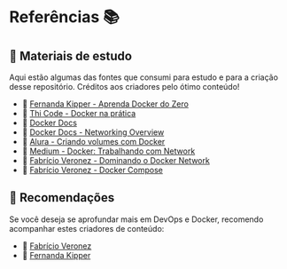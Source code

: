 # Referências 📚

## 📌 Materiais de estudo 
Aqui estão algumas das fontes que consumi para estudo e para a criação desse repositório. Créditos aos criadores pelo ótimo conteúdo!

- 🎥 [Fernanda Kipper - Aprenda Docker do Zero](https://youtu.be/DdoncfOdru8?si=-92iD9cdoycJmuXG)  
- 🎥 [Thi Code - Docker na prática](https://youtu.be/4Z-raAFlHf4?si=1ohOhnlQFaN0Dtqp)  
- 📄 [Docker Docs ](https://docs.docker.com/)  
- 📄 [Docker Docs - Networking Overview](https://docs.docker.com/engine/network/)  
- 📄 [Alura - Criando volumes com Docker](https://www.alura.com.br/artigos/criando-volumes-com-docker?srsltid=AfmBOor-f5-EFUpIkTw23tT2o4PiFK3B2hBW4PL-cXcp9O-hgJXN5cE6)  
- 📄 [Medium - Docker: Trabalhando com Network](https://medium.com/dockerbr/docker-trabalhando-com-network-64d0bf66263f)  
- 🎥 [Fabrício Veronez - Dominando o Docker Network](https://www.youtube.com/live/PyQxzZrdGHk?si=MeiQIDK0CasNvafs)  
- 🎥 [Fabrício Veronez - Docker Compose](https://www.youtube.com/live/uH0QCxn9Czo?si=9o-t6KAi1NSXlxDA)  

## 🚀 Recomendações
Se você deseja se aprofundar mais em DevOps e Docker, recomendo acompanhar estes criadores de conteúdo:  
- 🎥 [Fabrício Veronez](https://www.youtube.com/@fabricioveronez)  
- 🎥 [Fernanda Kipper](https://www.youtube.com/@kipperdev)  